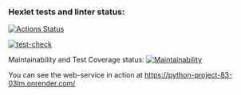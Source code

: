 ### Hexlet tests and linter status:
[![Actions Status](https://github.com/Mirroel-Alvares/python-project-83/actions/workflows/hexlet-check.yml/badge.svg)](https://github.com/Mirroel-Alvares/python-project-83/actions)

[![test-check](https://github.com/Mirroel-Alvares/python-project-83/actions/workflows/test-check.yml/badge.svg)](https://github.com/Mirroel-Alvares/python-project-83/actions/workflows/test-check.yml)

Maintainability and Test Coverage status:
[![Maintainability](https://api.codeclimate.com/v1/badges/9218f6e5cbffb32c8abf/maintainability)](https://codeclimate.com/github/Mirroel-Alvares/python-project-83/maintainability)

You can see the web-service in action at https://python-project-83-03lm.onrender.com/
